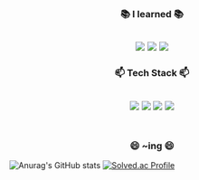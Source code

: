 
<h3 align="center">📚 I learned 📚</h3>
<h2 align="center"><img src="https://img.shields.io/badge/java-007396?style=for-the-badge&logo=java&logoColor=white"> 
<img src="https://img.shields.io/badge/python-3776AB?style=for-the-badge&logo=python&logoColor=white"> 
<img src="https://img.shields.io/badge/c-A8B9CC?style=for-the-badge&logo=c&logoColor=white"> 

  
  <h3 align="center">📫 Tech Stack 📫</h3>
<h2 align="center"><img src="https://img.shields.io/badge/eclipse ide-2C2255?style=for-the-badge&logo=eclipse ide&logoColor=white"> 
<img src="https://img.shields.io/badge/VisualStudio-5C2D91?style=for-the-badge&logo=Visual Studio&logoColor=white"> 
<img src="https://img.shields.io/badge/VSCode-007ACC?style=for-the-badge&logo=Visual Studio Code&logoColor=white"> 
<img src="https://img.shields.io/badge/IntelliJ idea-000000?style=for-the-badge&logo=IntelliJ idea&logoColor=white"> 
  <br></br><h3 align="center">😄 ~ing 😄</h3>
  
![Anurag's GitHub stats](https://github-readme-stats.vercel.app/api?username=jaein&theme=react&show_icons=true)
[![Solved.ac Profile](http://mazassumnida.wtf/api/v2/generate_badge?boj=wodlszz)](https://solved.ac/wodlszz/)







<!--
**ja2in/ja2in** is a ✨ _special_ ✨ repository because its `README.md` (this file) appears on your GitHub profile.

Here are some ideas to get you started:

- 🔭 I’m currently working on <img src="https://img.shields.io/badge/아이콘내용-바탕색?style=flat&logo=로고이름&logoColor=white"/>
- 🌱 I’m currently learning ...
- 👯 I’m looking to collaborate on ...
- 🤔 I’m looking for help with ...
- 💬 Ask me about ...
- 📫 How to reach me: ...
- 😄 Pronouns: ...
- ⚡ Fun fact: ...
-->
